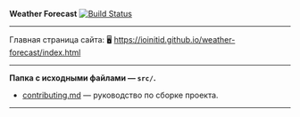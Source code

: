 **Weather Forecast**
[![Build Status](https://travis-ci.com/IOINITID/weather-forecast.svg?branch=master)](https://travis-ci.com/IOINITID/weather-forecast)

---

Главная страница сайта: 🖥️ https://ioinitid.github.io/weather-forecast/index.html

---

**Папка с исходными файлами — `src/`.**

- [contributing.md](contributing.md) — руководство по сборке проекта.

---
